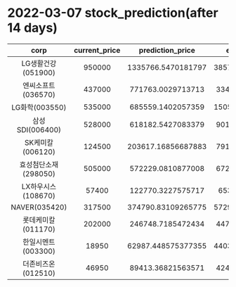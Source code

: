 # 2022-03-07 stock_prediction(after 14 days)

|   corp   |   current_price   |   prediction_price   |   expected_profit   |
|:--------:|:-----------------:|:--------------------:|:-------------------:|
|LG생활건강(051900)|950000|1335766.5470181797|385766.54701817967|
|엔씨소프트(036570)|437000|771763.0029713713|334763.0029713713|
|LG화학(003550)|535000|685559.1402057359|150559.14020573592|
|삼성SDI(006400)|528000|618182.5427083379|90182.54270833789|
|SK케미칼(006120)|124500|203617.16856687883|79117.16856687883|
|효성첨단소재(298050)|505000|572229.0810877008|67229.08108770079|
|LX하우시스(108670)|57400|122770.3227575717|65370.3227575717|
|NAVER(035420)|317500|374790.83109265775|57290.831092657754|
|롯데케미칼(011170)|202000|246748.7185472434|44748.71854724339|
|한일시멘트(003300)|18950|62987.448575377355|44037.448575377355|
|더존비즈온(012510)|46950|89413.36821563571|42463.36821563571|
